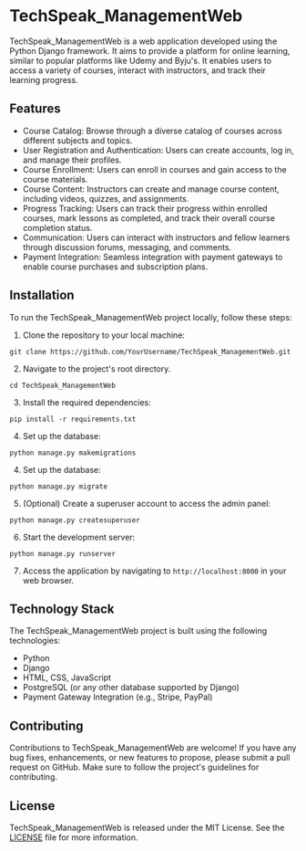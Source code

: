 # TechSpeak_ManagementWeb

TechSpeak_ManagementWeb is a web application developed using the Python Django framework. It aims to provide a platform for online learning, similar to popular platforms like Udemy and Byju's. It enables users to access a variety of courses, interact with instructors, and track their learning progress.

## Features

- Course Catalog: Browse through a diverse catalog of courses across different subjects and topics.
- User Registration and Authentication: Users can create accounts, log in, and manage their profiles.
- Course Enrollment: Users can enroll in courses and gain access to the course materials.
- Course Content: Instructors can create and manage course content, including videos, quizzes, and assignments.
- Progress Tracking: Users can track their progress within enrolled courses, mark lessons as completed, and track their overall course completion status.
- Communication: Users can interact with instructors and fellow learners through discussion forums, messaging, and comments.
- Payment Integration: Seamless integration with payment gateways to enable course purchases and subscription plans.

## Installation

To run the TechSpeak_ManagementWeb project locally, follow these steps:

1. Clone the repository to your local machine:
```
git clone https://github.com/YourUsername/TechSpeak_ManagementWeb.git
```

2. Navigate to the project's root directory.

```
cd TechSpeak_ManagementWeb
```

3. Install the required dependencies:
```
pip install -r requirements.txt
```

4. Set up the database:
```
python manage.py makemigrations
```

4. Set up the database:
```
python manage.py migrate
```
5. (Optional) Create a superuser account to access the admin panel:
```
python manage.py createsuperuser
```
6. Start the development server:
```
python manage.py runserver
```


7. Access the application by navigating to `http://localhost:8000` in your web browser.

## Technology Stack

The TechSpeak_ManagementWeb project is built using the following technologies:

- Python
- Django
- HTML, CSS, JavaScript
- PostgreSQL (or any other database supported by Django)
- Payment Gateway Integration (e.g., Stripe, PayPal)

## Contributing

Contributions to TechSpeak_ManagementWeb are welcome! If you have any bug fixes, enhancements, or new features to propose, please submit a pull request on GitHub. Make sure to follow the project's guidelines for contributing.

## License

TechSpeak_ManagementWeb is released under the MIT License. See the [LICENSE](LICENSE) file for more information.
